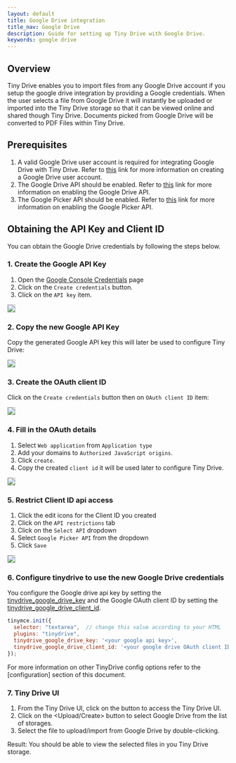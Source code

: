 ```yaml
---
layout: default
title: Google Drive integration
title_nav: Google Drive
description: Guide for setting up Tiny Drive with Google Drive.
keywords: google drive
---
```


## Overview

Tiny Drive enables you to import files from any Google Drive account if you setup the google drive integration by providing a Google credentials. When the user selects a file from Google Drive it will instantly be uploaded or imported into the Tiny Drive storage so that it can be viewed online and shared though Tiny Drive. Documents picked from Google Drive will be converted to PDF Files within Tiny Drive.

## Prerequisites

1. A valid Google Drive user account is required for integrating Google Drive with Tiny Drive. Refer to [this](https://support.google.com/drive/answer/2424384?co=GENIE.Platform%3DDesktop&hl=en) link for more information on creating a Google Drive user account.
2. The Google Drive API should be enabled. Refer to [this](https://developers.google.com/drive/api/v3/enable-drive-api) link for more information on enabling the Google Drive API.
3. The Google Picker API should be enabled. Refer to [this](https://developers.google.com/picker/docs/) link for more information on enabling the Google Picker API.

## Obtaining the API Key and Client ID

You can obtain the Google Drive credentials by following the steps below.

### 1. Create the Google API Key

1. Open the [Google Console Credentials](https://console.developers.google.com/apis/credentials) page
2. Click on the `Create credentials` button.
3. Click on the `API key` item.

<img src="{{site.baseurl}}/images/tinydrive-googledrive-dump1.png" style="border: 1px solid #BBB">

### 2. Copy the new Google API Key

Copy the generated Google API key this will later be used to configure Tiny Drive:

<img src="{{site.baseurl}}/images/tinydrive-googledrive-dump2.png" style="border: 1px solid #BBB">

### 3. Create the OAuth client ID

Click on the `Create credentials` button then on `OAuth client ID` item:

<img src="{{site.baseurl}}/images/tinydrive-googledrive-dump3.png" style="border: 1px solid #BBB">

### 4. Fill in the OAuth details

1. Select `Web application` from `Application type`
2. Add your domains to `Authorized JavaScript origins`.
3. Click `create`.
4. Copy the created `client id` it will be used later to configure Tiny Drive.

<img src="{{site.baseurl}}/images/tinydrive-googledrive-dump4.png" style="border: 1px solid #BBB">

### 5. Restrict Client ID api access

1. Click the edit icons for the Client ID you created
2. Click on the `API restrictions` tab
3. Click on the `Select API` dropdown
4. Select `Google Picker API` from the dropdown
5. Click `Save`

<img src="{{site.baseurl}}/images/tinydrive-googledrive-dump5.png" style="border: 1px solid #BBB">

### 6. Configure tinydrive to use the new Google Drive credentials

You configure the Google drive api key by setting the [tinydrive_google_drive_key]({{site.baseurl}}/tinydrive/configuration/#tinydrive_google_drive_key) and the Google OAuth client ID by setting the [tinydrive_google_drive_client_id]({{site.baseurl}}/tinydrive/configuration/#tinydrive_google_drive_client_id).

```js
tinymce.init({
  selector: "textarea",  // change this value according to your HTML
  plugins: "tinydrive",
  tinydrive_google_drive_key: '<your google api key>',
  tinydrive_google_drive_client_id: '<your google drive OAuth client ID>'
});
```

For more information on other TinyDrive config options refer to the [configuration] section of this document.

### 7. Tiny Drive UI

1. From the Tiny Drive UI, click on the <Insert image> button to access the Tiny Drive UI.
2. Click on the <Upload/Create> button to select Google Drive from the list of storages.
3. Select the file to upload/import from Google Drive by double-clicking.

Result: You should be able to view the selected files in you Tiny Drive storage.
